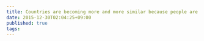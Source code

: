 ```yaml
---
title: Countries are becoming more and more similar because people are able to buy the same products anywhere in the world.
date: 2015-12-30T02:04:25+09:00
published: true
tags: 
---
```



